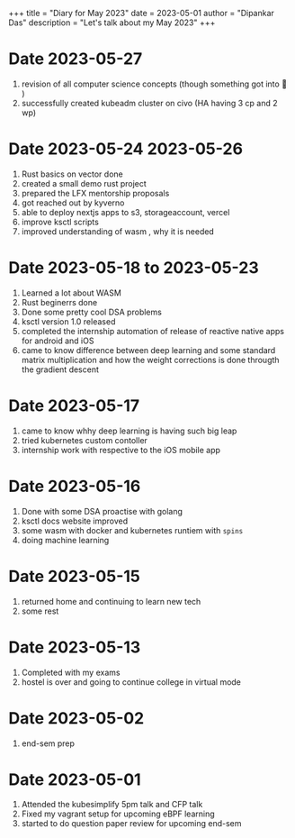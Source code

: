+++
title = "Diary for May 2023"
date = 2023-05-01
author = "Dipankar Das"
description = "Let's talk about my May 2023"
+++

# Date 2023-05-27
1. revision of all computer science concepts (though something got into 🧠 )
2. successfully created kubeadm cluster on civo (HA having 3 cp and 2 wp)

# Date 2023-05-24 2023-05-26
1. Rust basics on vector done
2. created a small demo rust project
3. prepared the LFX mentorship proposals
4. got reached out by kyverno
5. able to deploy nextjs apps to s3, storageaccount, vercel
6. improve ksctl scripts
7. improved understanding of wasm , why it is needed

# Date 2023-05-18 to 2023-05-23
1. Learned a lot about WASM
2. Rust beginerrs done
3. Done some pretty cool DSA problems
4. ksctl version 1.0 released
5. completed the internship automation of release of reactive native apps for android and iOS
6. came to know difference between deep learning and some standard matrix multiplication
and how the weight corrections is done througth the gradient descent

# Date 2023-05-17
1. came to know whhy deep learning is having such big leap
2. tried kubernetes custom contoller
3. internship work with respective to the iOS mobile app

# Date 2023-05-16
1. Done with some DSA proactise with golang
2. ksctl docs website improved
3. some wasm with docker and kubernetes runtiem with `spins`
4. doing machine learning

# Date 2023-05-15
1. returned home and continuing to learn new tech
2. some rest

# Date 2023-05-13
1. Completed with my exams
2. hostel is over and going to continue college in virtual mode

# Date 2023-05-02
1. end-sem prep

# Date 2023-05-01
1. Attended the kubesimplify 5pm talk and CFP talk
2. Fixed my vagrant setup for upcoming eBPF learning
3. started to do question paper review for upcoming end-sem

